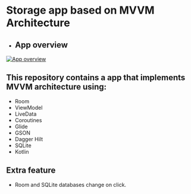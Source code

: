 # Storage app based on MVVM Architecture


- ## App overview

[![App overview](https://res.cloudinary.com/marcomontalbano/image/upload/v1633855384/video_to_markdown/images/google-drive--1vtxvjbgRUZrdJE6xvz57EF_D6L34F9pE-c05b58ac6eb4c4700831b2b3070cd403.jpg)](https://drive.google.com/file/d/1vtxvjbgRUZrdJE6xvz57EF_D6L34F9pE/view?usp=sharing "App overview")

## This repository contains a app that implements MVVM architecture using: 
- Room
- ViewModel
- LiveData
- Coroutines
- Glide
- GSON
- Dagger Hilt
- SQLite
- Kotlin

## Extra feature 
- Room and SQLite databases change on click.
